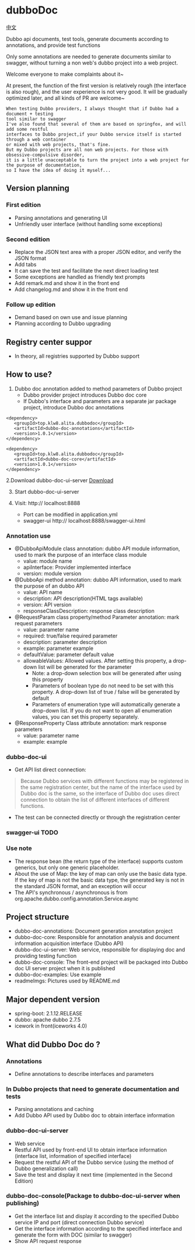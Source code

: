 # dubboDoc

[中文](./README_ch.md)

Dubbo api documents, test tools, generate documents according to annotations, and provide test functions

Only some annotations are needed to generate documents similar to swagger, without turning a non web's dubbo project into a web project.

Welcome everyone to make complaints about it~

At present, the function of the first version is relatively rough (the interface is also rough), and the user experience is not very good. It will be gradually optimized later, and all kinds of PR are welcome~



```
When testing Dubbo providers, I always thought that if Dubbo had a document + testing 
tool similar to swagger
I've also found that several of them are based on springfox, and will add some restful 
interfaces to Dubbo project,if your Dubbo service itself is started through a web container 
or mixed with web projects, that's fine.
But my Dubbo projects are all non web projects. For those with obsessive-compulsive disorder, 
it is a little unacceptable to turn the project into a web project for the purpose of documentation,
so I have the idea of doing it myself...
```
## Version planning
### First edition
* Parsing annotations and generating UI
* Unfriendly user interface (without handling some exceptions)
### Second edition
* Replace the JSON text area with a proper JSON editor, and verify the JSON format
* Add tabs
* It can save the test and facilitate the next direct loading test
* Some exceptions are handled as friendly text prompts
* Add remark.md and show it in the front end
* Add changelog.md and show it in the front end
### Follow up edition
* Demand  based on own use and issue planning
* Planning according to Dubbo upgrading
## Registry center suppor
* In theory, all registries supported by Dubbo support

## How to use?
1. Dubbo doc annotation added to method parameters of Dubbo project
   * Dubbo provider project introduces Dubbo doc core
   * If Dubbo's interface and parameters are a separate jar package project, introduce Dubbo doc annotations
```
<dependency>
   <groupId>top.klw8.alita.dubbodoc</groupId>
   <artifactId>dubbo-doc-annotations</artifactId>
   <version>1.0.1</version>
</dependency>

<dependency>
   <groupId>top.klw8.alita.dubbodoc</groupId>
   <artifactId>dubbo-doc-core</artifactId>
   <version>1.0.1</version>
</dependency>
```
2.Download dubbo-doc-ui-server [Download](https://github.com/KeRan213539/dubboDoc/releases)

3. Start dubbo-doc-ui-server

4. Visit: http:// localhost:8888
   * Port can be modified in application.yml
   * swagger-ui http:// localhost:8888/swagger-ui.html
### Annotation use
* @DubboApiModule class annotation: dubbo API module information, used to mark the purpose of an interface class module
    * value: module name
    * apiInterface: Provider implemented interface
    * version: module version
* @DubboApi method annotation: dubbo API information, used to mark the purpose of an dubbo API
    * value: API name
    * description: API description(HTML tags available)
    * version: API version
    * responseClassDescription: response class description
* @RequestParam class property/method Parameter annotation: mark request parameters
    * value: parameter name
    * required: true/false required parameter
    * description: parameter description
    * example: parameter example
    * defaultValue: parameter default value
    * allowableValues: Allowed values. After setting this property, a drop-down list will be generated for the parameter
        * Note: a drop-down selection box will be generated after using this property
        * Parameters of boolean type do not need to be set with this property. A drop-down list of true / false will be generated by default
        * Parameters of enumeration type will automatically generate a drop-down list. If you do not want to open all enumeration values, you can set this property separately.
* @ResponseProperty Class attribute annotation: mark response parameters
    * value: parameter name
    * example: example
### dubbo-doc-ui
* Get API list direct connection: 
> Because Dubbo services with different functions may be registered in the same registration center, 
> but the name of the interface used by Dubbo doc is the same, so the interface of Dubbo doc uses direct 
connection to obtain the list of different interfaces of different functions.

* The test can be connected directly or through the registration center
### swagger-ui TODO

### Use note
* The response bean (the return type of the interface) supports custom generics, but only one generic placeholder.
* About the use of Map: the key of map can only use the basic data type. If the key of map is not the basic data type, the generated key is not in the standard JSON format, and an exception will occur
* The API's synchronous / asynchronous is from org.apache.dubbo.config.annotation.Service.async

## Project structure
* dubbo-doc-annotations: Document generation annotation project
* dubbo-doc-core: Responsible for annotation analysis and document information acquisition interface (Dubbo API)
* dubbo-doc-ui-server: Web service, responsible for displaying doc and providing testing function
* dubbo-doc-console: The front-end project will be packaged into Dubbo doc UI server project when it is published
* dubbo-doc-examples: Use example
* readmeImgs: Pictures used by README.md

## Major dependent version
* spring-boot: 2.1.12.RELEASE
* dubbo: apache dubbo 2.7.5
* icework in front(iceworks 4.0)

## What did Dubbo Doc do ?
### Annotations
* Define annotations to describe interfaces and parameters
### In Dubbo projects that need to generate documentation and tests
* Parsing annotations and caching
* Add Dubbo API used by Dubbo doc to obtain interface information
###  dubbo-doc-ui-server
* Web service
* Restful API used by front-end UI to obtain interface information (interface list, information of specified interface)
* Request the restful API of the Dubbo service (using the method of Dubbo generalization call)
* Save the test and display it next time (implemented in the Second Edition)
### dubbo-doc-console(Package to dubbo-doc-ui-server when publishing)
* Get the interface list and display it according to the specified Dubbo service IP and port (direct connection Dubbo service)
* Get the interface information according to the specified interface and generate the form with DOC (similar to swagger)
* Show API request response